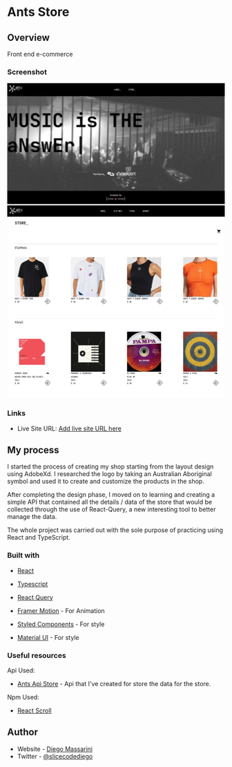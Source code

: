 # Ants Store

## Overview
Front end e-commerce

### Screenshot

![Home Page](src/img/ants-store-home.png)
![StorePage](src/img/ants-store-store.png)

### Links

- Live Site URL: [Add live site URL here](https://your-live-site-url.com)

## My process

I started the process of creating my shop starting from the layout design using AdobeXd.
I researched the logo by taking an Australian Aboriginal symbol and used it to create and customize the products in the shop.

After completing the design phase, I moved on to learning and creating a simple API that contained all the details / data of the store that would be collected through the use of React-Query, a new interesting tool to better manage the data.

The whole project was carried out with the sole purpose of practicing using React and TypeScript.


### Built with

- [React](https://reactjs.org/) 
- [Typescript](https://www.typescriptlang.org/) 
- [React Query](https://react-query.tanstack.com/) 

- [Framer Motion](https://www.framer.com/motion/) - For Animation
- [Styled Components](https://styled-components.com/) - For style
- [Material UI](https://nextjs.org/) - For style



### Useful resources

Api Used:

- [Ants Api Store](https://ants-store-api.herokuapp.com/) - Api that I've created for store the data for the store.

Npm Used:

- [React Scroll](https://www.npmjs.com/package/react-scroll)

## Author

- Website - [Diego Massarini](https://diego-slicecode.dev/)
- Twitter - [@slicecodediego](https://twitter.com/slicecodediego)